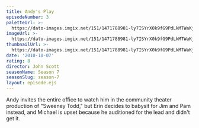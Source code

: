 ```yaml
---
title: Andy's Play
episodeNumber: 3
paletteUrl: >-
  https://dato-images.imgix.net/151/1471788981-ly7ISYrX0k9fG9PdLkMTWaKjzOu.jpg?auto=enhance&ch=DPR%2CWidth&palette=json
imageUrl: >-
  https://dato-images.imgix.net/151/1471788981-ly7ISYrX0k9fG9PdLkMTWaKjzOu.jpg?auto=compress%2Cformat&ch=DPR%2CWidth&w=500
thumbnailUrl: >-
  https://dato-images.imgix.net/151/1471788981-ly7ISYrX0k9fG9PdLkMTWaKjzOu.jpg?auto=enhance&ch=DPR%2CWidth&fit=crop&fm=jpg&h=280&w=500
date: '2010-10-07'
rating: 8
director: John Scott
seasonName: Season 7
seasonSlug: season-7
layout: episode.ejs
---
```


Andy invites the entire office to watch him in the community theater production of "Sweeney Todd," but Erin decides to babysit for Jim and Pam instead, and Michael is upset because he auditioned for the lead and didn't get it.